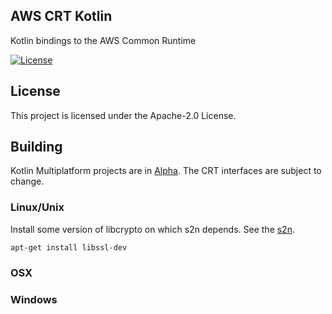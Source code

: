 ## AWS CRT Kotlin

Kotlin bindings to the AWS Common Runtime

[![License][apache-badge]][apache-url]

[apache-badge]: https://img.shields.io/badge/License-Apache%202.0-blue.svg
[apache-url]: LICENSE

## License

This project is licensed under the Apache-2.0 License.

## Building

Kotlin Multiplatform projects are in [Alpha](https://kotlinlang.org/docs/reference/evolution/components-stability.html). The CRT interfaces are subject to change.

### Linux/Unix
Install some version of libcrypto on which s2n depends. See the [s2n](https://github.com/awslabs/s2n).

```
apt-get install libssl-dev
```


### OSX


### Windows
